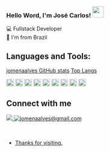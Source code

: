 ### Hello Word, I'm José Carlos!  <img src=https://github.com/TheDudeThatCode/TheDudeThatCode/blob/master/Assets/Earth.gif width="30">

💻 Fullstack Developer <br />
🏡 I'm from Brazil
## Languages and Tools:

[jomenaalves GitHub stats](https://github-readme-stats.vercel.app/api?username=jomenaalves&theme=radical&show_icons=true)
[Top Langs](https://github-readme-stats.vercel.app/api/top-langs/?username=jomenaalves&layout=compact&theme=radical)


<code><img height="20" src="https://img.shields.io/badge/PHP-777BB4?style=for-the-badge&logo=php&logoColor=white"></code>
<code><img height="20" src="https://img.shields.io/badge/MySQL-00000F?style=for-the-badge&logo=mysql&logoColor=white"></code>
<code><img height="20" src="https://img.shields.io/badge/JavaScript-323330?style=for-the-badge&logo=javascript&logoColor=F7DF1E"></code>
<code><img height="20" src="https://img.shields.io/badge/JavaScript-323330?style=for-the-badge&logo=nodejs&logoColor=F7DF1E"></code>
<code><img height="20" src="https://img.shields.io/badge/HTML-239120?style=for-the-badge&logo=html5&logoColor=white"></code>
<code><img height="20" src="https://img.shields.io/badge/CSS-239120?&style=for-the-badge&logo=css3&logoColor=white"></code>
<code><img height="20" src="https://img.shields.io/badge/npm-CB3837?style=for-the-badge&logo=npm&logoColor=white"></code>
<code><img height="20" src="https://img.shields.io/badge/next.js-000000?style=for-the-badge&logo=nextdotjs&logoColor=white"></code>
<code><img height="20" src="https://img.shields.io/badge/Git-F05032?style=for-the-badge&logo=git&logoColor=white"></code>


## Connect with me
<a href="https://www.linkedin.com/in/jos%C3%A9-carlos-72495b19b/"> 
  <img src="https://img.shields.io/badge/LinkedIn-0077B5?style=for-the-badge&logo=linkedin&logoColor=white">
</a>
<a href="#">
  <img src="https://img.shields.io/badge/Gmail-D14836?style=for-the-badge&logo=gmail&logoColor=white" title="jomenaalves@gmail.com">
</>
<br />
  
<br />
  
<br />
  
- Thanks for visiting. 
